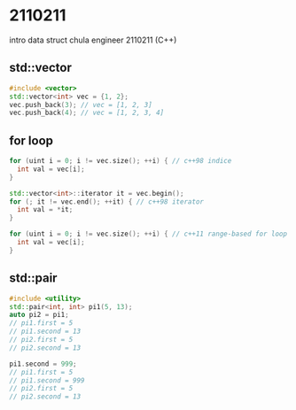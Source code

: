 # 2110211
intro data struct chula engineer 2110211 (C++)

## std::vector
```cpp
#include <vector>
std::vector<int> vec = {1, 2};
vec.push_back(3); // vec = [1, 2, 3]
vec.push_back(4); // vec = [1, 2, 3, 4]
```

## for loop
```cpp
for (uint i = 0; i != vec.size(); ++i) { // c++98 indice
  int val = vec[i];
}

std::vector<int>::iterator it = vec.begin(); 
for (; it != vec.end(); ++it) { // c++98 iterator
  int val = *it;
}

for (uint i = 0; i != vec.size(); ++i) { // c++11 range-based for loop
  int val = vec[i];
}

```

## std::pair
```cpp
#include <utility>
std::pair<int, int> pi1(5, 13);
auto pi2 = pi1;
// pi1.first = 5
// pi1.second = 13
// pi2.first = 5
// pi2.second = 13

pi1.second = 999;
// pi1.first = 5
// pi1.second = 999
// pi2.first = 5
// pi2.second = 13
```
